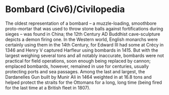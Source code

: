 # Bombard (Civ6)/Civilopedia

The oldest representation of a bombard – a muzzle-loading, smoothbore proto-mortar that was used to throw stone balls against fortifications during sieges – was found in China; the 12th Century AD Buddhist cave-sculpture depicts a demon firing one. In the Western world, English monarchs were certainly using them in the 14th Century, for Edward III had some at Crécy in 1346 and Henry V captured Harfleur using bombards in 1415. But with the largest weighing several tons and all notably inaccurate, bombards were not practical for field operations, soon enough being replaced by cannon; emplaced bombards, however, remained in use for centuries, usually protecting ports and sea passages. Among the last and largest, the Dardanelles Gun built by Munir Ali in 1464 weighted in at 16.8 tons and helped protect the straits for the Ottomans for a long, long time (being fired for the last time at a British fleet in 1807).